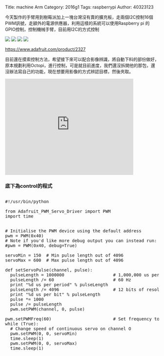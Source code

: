 Title: machine Arm
Category: 2016g1
Tags: raspberrypi
Author: 40323123


<!-- PELICAN_END_SUMMARY -->

今天製作的手臂用到樹莓派加上一塊台灣沒有賣的擴充板，走兩個I2C控制16個PWM訊號，走額外的電源供應器，利用這樣的系統可以使用Raspberry pi 的GPIO控制，控制機械手臂，目前用I2C的方式控制

<img src="http://i.imgur.com/FujdPML.jpg">

<img src="http://i.imgur.com/j44R9HO.jpg">

<img src="https://cdn-learn.adafruit.com/assets/assets/000/022/063/original/raspberry_pi_topdown.jpg?1420235676">

<img src="http://i.imgur.com/5yIBBCd.jpg">

https://www.adafruit.com/product/2327

目前還在摸索控制方法，希望接下來可以配合影像辨識，將自動下料的部份做好，原本規劃利用Octopi，進行控制，可是就目前進度，我們還沒拆開他的那包，還沒辦法寫自己的功能，現在想要用影像的方式辨認目標，然後夾取。


<iframe width="420" height="315" src="https://www.youtube.com/embed/dc3XOIvRjto" frameborder="0" allowfullscreen></iframe>

<h3>底下為control的程式</h3>

<pre class="brush: python">

#!/usr/bin/python

from Adafruit_PWM_Servo_Driver import PWM
import time


# Initialise the PWM device using the default address
pwm = PWM(0x40)
# Note if you'd like more debug output you can instead run:
#pwm = PWM(0x40, debug=True)

servoMin = 150  # Min pulse length out of 4096
servoMax = 600  # Max pulse length out of 4096

def setServoPulse(channel, pulse):
  pulseLength = 1000000                   # 1,000,000 us per second
  pulseLength /= 60                       # 60 Hz
  print "%d us per period" % pulseLength
  pulseLength /= 4096                     # 12 bits of resolution
  print "%d us per bit" % pulseLength
  pulse *= 1000
  pulse /= pulseLength
  pwm.setPWM(channel, 0, pulse)

pwm.setPWMFreq(60)                        # Set frequency to 60 Hz
while (True):
  # Change speed of continuous servo on channel O
  pwm.setPWM(0, 0, servoMin)
  time.sleep(1)
  pwm.setPWM(0, 0, servoMax)
  time.sleep(1)
</pre>

